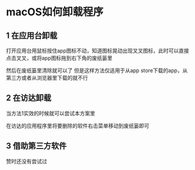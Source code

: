# macOS如何卸载程序

## 1 在应用台卸载

打开应用台用鼠标按住app图标不动，知道图标晃动出现叉叉图标，此时可以直接点击叉叉，或将app图标拖到右下角的废纸篓里

然后在废纸篓里清除就可以了
但是这样方法仅适用于从app store下载的app，从第三方或者从浏览器里下载的就不行

## 2 在访达卸载

当方法1实效的时候就可以尝试本方案里

在访达的应用程序里将要删除的软件右击菜单移动到废纸篓即可

## 3 借助第三方软件

赞时还没有尝试过
